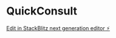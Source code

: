 # QuickConsult

[Edit in StackBlitz next generation editor ⚡️](https://stackblitz.com/~/github.com/ooAdam/QuickConsult)